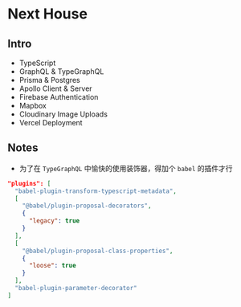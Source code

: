 # Next House

## Intro

- TypeScript
- GraphQL & TypeGraphQL
- Prisma & Postgres
- Apollo Client & Server
- Firebase Authentication
- Mapbox
- Cloudinary Image Uploads
- Vercel Deployment

## Notes

- 为了在 `TypeGraphQL` 中愉快的使用装饰器，得加个 `babel` 的插件才行

```json
"plugins": [
  "babel-plugin-transform-typescript-metadata",
  [
    "@babel/plugin-proposal-decorators",
    {
      "legacy": true
    }
  ],
  [
    "@babel/plugin-proposal-class-properties",
    {
      "loose": true
    }
  ],
  "babel-plugin-parameter-decorator"
]
```
